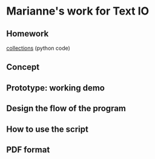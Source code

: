 # Marianne's work for Text IO 

## Homework
[collections]() (python code)

## Concept

## Prototype: working demo

## Design the flow of the program

## How to use the script

## PDF format 
			
